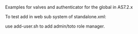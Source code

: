 Examples for valves and authenticator for the global in AS7.2.x

To test add in web sub system of standalone.xml:

<valve name="myvalve" class-name="org.jboss.authentication.TestAuthenticator" module="mymodule"/>

use add-user.sh to add admin/toto role manager.
